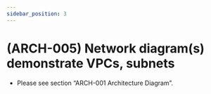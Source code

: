 ```yaml
---
sidebar_position: 3
---
```


# (ARCH-005) Network diagram(s) demonstrate VPCs, subnets
* Please see section “ARCH-001 Architecture Diagram”.